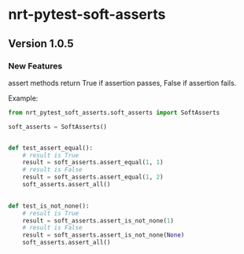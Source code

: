 # nrt-pytest-soft-asserts

## Version 1.0.5

### New Features

assert methods return True if assertion passes, False if assertion fails.

Example:
```python
from nrt_pytest_soft_asserts.soft_asserts import SoftAsserts

soft_asserts = SoftAsserts()


def test_assert_equal():
    # result is True
    result = soft_asserts.assert_equal(1, 1)
    # result is False
    result = soft_asserts.assert_equal(1, 2)
    soft_asserts.assert_all()
    

def test_is_not_none():
    # result is True
    result = soft_asserts.assert_is_not_none(1)
    # result is False
    result = soft_asserts.assert_is_not_none(None)
    soft_asserts.assert_all()
```

